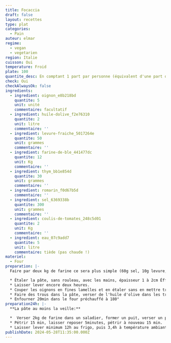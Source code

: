 ```yaml
---
title: Focaccia
draft: false
layout: recettes
type: plat
categories:
  - Pain
auteur: elmar
regime:
  - vegan
  - vegetarien
region: Italie
cuisson: Oui
temperature: Froid
plate: 100
quantite_desc: En comptant 1 part par personne (équivalent d'une part de tarte) Compter 12 plaques gastro pour 100.
check: Oui
checkAlwaysOk: false
ingredients:
  - ingredient: oignon_e8b218bd
    quantite: 5
    unit: unité
    commentaire: facultatif
  - ingredient: huile-dolive_f2e76310
    quantite: 2
    unit: litre
    commentaire: ''
  - ingredient: levure-fraiche_5017264e
    quantite: 50
    unit: grammes
    commentaire: ''
  - ingredient: farine-de-ble_441477dc
    quantite: 12
    unit: Kg
    commentaire: ''
  - ingredient: thym_bb1e854d
    quantite: 30
    unit: grammes
    commentaire: ''
  - ingredient: romarin_f0d67b5d
    commentaire: ''
  - ingredient: sel_6369338b
    quantite: 300
    unit: grammes
    commentaire: ''
  - ingredient: coulis-de-tomates_248c5d01
    quantite: 2
    unit: Kg
    commentaire: ''
  - ingredient: eau_07c9add7
    quantite: 5
    unit: litre
    commentaire: tiède (pas chaude !)
materiel:
  - Four
preparation: |-
  Faire par deux kg de farine ce sera plus simple (60g sel, 10g levure, environ un litre d'eau et 10cl d'huile d'olive).

  * Étaler la pâte, sans rouleau, avec les mains, épaisseur 1 à 2cm Éffeuiller les herbes, puis badigeonner d'un tout petit peu de sauce tomate qu'on aura pris soin d'assaisoner avec un peu de sel et de poivre.
  * Laisser lever encore deux heures.
  * Couper les oignons en fines lamelles et en étaler sans en mettre trop.
  * Faire des trous dans la pâte, verser de l'huile d'olive dans les trous et un peu partout.
  * Enfourner 20min dans le four préchauffé à 180°
preparation24h: |-
  **La pâte au moins la veille:**

  *  Verser 2kg de farine dans un saladier, former un puit, verser un peu d'eau tiède, y émietter la levure, laisser reposer dix minutes. Sur le bord du puit creuser une petite rigole y verser le sel et l'huile d'olive, prendre soin à ne pas mettre le sel en contact avec la levure. Mélanger petit à petit l'eau levurée avec la farine en allant du milieu vers l'extérieur et en rajoutant petit à petit le reste d'eau.
  * Pétrir 15 min, laisser reposer 5minutes, pétrir à nouveau 15 min.
  * Laisser lever minimum 12h au frigo, puis 3,4h à température ambiante.
publishDate: 2024-05-28T11:35:00.000Z
---
```

